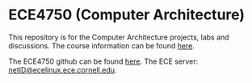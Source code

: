 # ECE4750 (Computer Architecture)

This repository is for the Computer Architecture projects, labs and discussions.
The course information can be found [here](https://www.csl.cornell.edu/courses/ece4750/).

The ECE4750 github can be found [here](https://github.com/cornell-ece4750).
The ECE server: netID@ecelinux.ece.cornell.edu.

